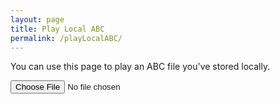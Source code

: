 ```yaml
---
layout: page
title: Play Local ABC
permalink: /playLocalABC/
---
```

You can use this page to play an ABC file you've stored locally.


<textarea id="textAreaABC" style="display:none;"></textarea>

<div class="output">
    <div id="abcPaper" class="abcPaper"></div>
</div>

<div class="player">
<!-- hide the player until we've loaded some dots -->
<div id="abcPlayer" style="display:none;"></div>
</div>

<input type="file" id="files" class='filterButton' name="files[]" accept="text/vnd.abc,.abc"/>

<output id="fileInfo"></output>

<script>
$(document).ready(function()
{
    // Check for the various File API support.
    var fileInfo = document.getElementById('fileInfo');
    if (window.File && window.FileReader && window.FileList && window.Blob) {
        document.getElementById('files').addEventListener('change', handleABCFileSelect, false);
    } else {
        fileInfo.innerHTML = 'The File APIs are not fully supported in this browser.';
    }
	// Create the ABC player
    abcPlayer.innerHTML = createABCplayer('textAreaABC', 1, '{{ site.defaultABCplayer }}');
    createABCSliders("textAreaABC", '1');

});

function handleABCFileSelect(evt) {
    evt.stopPropagation();
    evt.preventDefault();

    var files = evt.target.files; // FileList object.

    // files is a FileList of File objects. List some properties.
    for (var i = 0, f; f = files[i]; i++) {
        var reader = new FileReader();

        reader.onload = function(e) {
            // Is ABC file valid?
            if ((getABCheaderValue("X:", this.result) == '')
                || (getABCheaderValue("T:", this.result) == '')
                || (getABCheaderValue("K:", this.result) == '')) { fileInfo.innerHTML = "Invalid ABC file";
                return (1);
            }

            // Show the dots
            textAreaABC.value = this.result;
            
            // Display the ABC in the textbox as dots
            abc_editor = new window.ABCJS.Editor("textAreaABC", { paper_id: "abcPaper", warnings_id:"abcWarnings", render_options: {responsive: 'resize'}, indicate_changed: "true" });
            
            // stop tune currently playing if needed
            var playButton = document.getElementById("playABC1");
            if (typeof playButton !== 'undefined'
                && playButton.className == "stopButton") {
                stopABC("ABC1");
                playButton.className = "";
                playButton.className = "playButton";
            }
            
            // Show the player when we've loaded some dots
            document.getElementById("abcPlayer").style.display = 'block';

        };
        reader.readAsText(f);
    }
}
</script>
